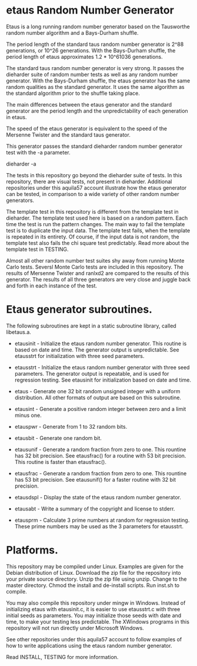 # etaus Random Number Generator

Etaus is a long running random number generator based on the Tausworthe
random number algorithm and a Bays-Durham shuffle.

The period length of the standard taus random number generator
is 2^88 generations, or 10^26 generations.  With the Bays-Durham
shuffle, the period length of etaus approximates 1.2 * 10^61036
generations.

The standard taus random number generator is very strong.  It
passes the dieharder suite of random number tests as well as any
random number generator.  With the Bays-Durham shuffle, the
etaus generator has the same random qualities as the standard
generator.  It uses the same algorithm as the standard algorithm
prior to the shuffle taking place.

The main differences between the etaus generator and the standard
generator are the period length and the unpredictability of each
generation in etaus.

The speed of the etaus generator is equivalent to the speed of
the Mersenne Twister and the standard taus generator.

This generator passes the standard dieharder random number
generator test with the -a parameter.

dieharder -a

The tests in this repository go beyond the dieharder suite
of tests.  In this repository, there are visual tests, not
present in dieharder.  Additional repositories under this
aquila57 account illustrate how the etaus generator can
be tested, in comparison to a wide variety of other random
number generators.

The template test in this repository is different from the
template test in dieharder.  The template test used here
is based on a random pattern.  Each time the test is run
the pattern changes.  The main way to fail the template test
is to duplicate the input data.  The template test fails,
when the template is repeated in its entirety.  Of course,
if the input data is not random, the template test also
fails the chi square test predictably.  Read more about
the template test in TESTING.

Almost all other random number test suites shy away from
running Monte Carlo tests.  Seversl Monte Carlo tests are
included in this repository.  The results of Mersenne
Twister and ranlxd2 are compared to the results of this
generator.  The results of all three generators are very
close and juggle back and forth in each instance of the test.

# Etaus generator subroutines.

The following subroutines are kept in a static subroutine
library, called libetaus.a.

* etausinit - Initialize the etaus random number generator.
This routine is based on date and time.  The generator output
is unpredictable.  See etausstrt for initialization with three
seed parameters.

* etausstrt - Initialize the etaus random number generator with
three seed parameters.  The generator output is repeatable, and
is used for regression testing.  See etausinit for initialization
based on date and time.

* etaus - Generate one 32 bit random unsigned integer with a
uniform distribution.  All other formats of output are based
on this subroutine.

* etausint - Generate a positive random integer between zero
and a limit minus one.

* etauspwr - Generate from 1 to 32 random bits. 

* etausbit - Generate one random bit.

* etausunif - Generate a random fraction from zero to one.
This rountine has 32 bit precision.  See etausfrac() for
a routine with 53 bit precision.  This routine is faster
than etausfrac().

* etausfrac - Generate a random fraction from zero to one.
This rountine has 53 bit precision.  See etausunif() for
a faster routine with 32 bit precision.

* etausdspl - Display the state of the etaus random number
generator.

* etausabt - Write a summary of the copyright and license to
stderr.

* etausprm - Calculate 3 prime numbers at random for regression
testing.  These prime numbers may be used as the 3 parameters
for etausstrt.

# Platforms.

This repository may be compiled under Linux.  Examples are
given for the Debian distribution of Linux.  Download the
zip file for the repository into your private source directory.
Unzip the zip file using unzip.  Change to the master directory.
Chmod the install and de-install scripts.  Run inst.sh to compile.

You may also compile this repository under mingw in Windows.
Instead of initializing etaus with etausinit.c, it is easier
to use etausstrt.c with three initial seeds as parameters.  You
may initialize those seeds with date and time, to make your
testing less predictable.  The XWindows programs in this
repository will not run directly under Microsoft Windows.

See other repositories under this aquila57 account to follow
examples of how to write applications using the etaus random
number generator.

Read INSTALL, TESTING for more information.
